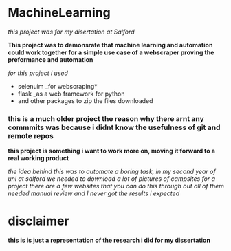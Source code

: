# MachineLearning
_this project was for my disertation at Salford_

**This project was to demonsrate that machine learning and automation could work together for a simple use case of a webscraper proving the preformance and automation**

_for this project i used_
* selenuim _for webscraping*
* flask _as a web framework for python
* and other packages to zip the files downloaded

### this is a much older project the reason why there arnt any commmits was because i didnt know the usefulness of git and remote repos
**this project is something i want to work more on, moving it forward to a real working product**

_the idea behind this was to automate a boring task, in my second year of uni at salford we needed to download a lot of pictures of campsites for a project there are a few websites that you can do this through but all of them needed manual review and I never got the results i expected_

# disclaimer
**this is is just a representation of the research i did for my dissertation**

